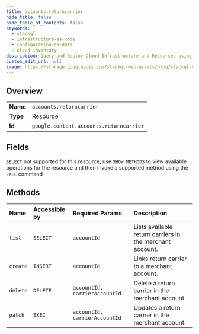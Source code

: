 ```yaml
---
title: accounts.returncarrier
hide_title: false
hide_table_of_contents: false
keywords:
  - stackql
  - infrastructure-as-code
  - configuration-as-data
  - cloud inventory
description: Query and Deploy Cloud Infrastructure and Resources using SQL
custom_edit_url: null
image: https://storage.googleapis.com/stackql-web-assets/blog/stackql-blog-post-featured-image.png
---
```

  
    

## Overview
<table><tbody>
<tr><td><b>Name</b></td><td><code>accounts.returncarrier</code></td></tr>
<tr><td><b>Type</b></td><td>Resource</td></tr>
<tr><td><b>Id</b></td><td><code>google.content.accounts.returncarrier</code></td></tr>
</tbody></table>

## Fields
`SELECT` not supported for this resource, use `SHOW METHODS` to view available operations for the resource and then invoke a supported method using the `EXEC` command  
## Methods
| Name | Accessible by | Required Params | Description |
|:-----|:--------------|:----------------|:------------|
| `list` | `SELECT` | `accountId` | Lists available return carriers in the merchant account. |
| `create` | `INSERT` | `accountId` | Links return carrier to a merchant account. |
| `delete` | `DELETE` | `accountId, carrierAccountId` | Delete a return carrier in the merchant account. |
| `patch` | `EXEC` | `accountId, carrierAccountId` | Updates a return carrier in the merchant account. |
